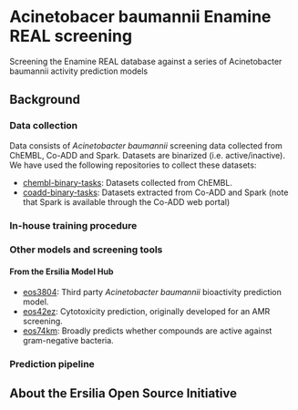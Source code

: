 # Acinetobacer baumannii Enamine REAL screening
Screening the Enamine REAL database against a series of Acinetobacter baumannii activity prediction models

## Background

### Data collection

Data consists of _Acinetobacter baumannii_ screening data collected from ChEMBL, Co-ADD and Spark. Datasets are binarized (i.e. active/inactive). We have used the following repositories to collect these datasets:

- [chembl-binary-tasks](https://github.com/ersilia-os/chembl-binary-tasks): Datasets collected from ChEMBL.
- [coadd-binary-tasks](https://github.com/ersilia-os/coadd-binary-tasks): Datasets extracted from Co-ADD and Spark (note that Spark is available through the Co-ADD web portal)

### In-house training procedure



### Other models and screening tools

#### From the Ersilia Model Hub

* [eos3804](https://github.com/ersilia-os/eos3804): Third party _Acinetobacter baumannii_ bioactivity prediction model.
* [eos42ez](https://github.com/ersilia-os/eos42ez): Cytotoxicity prediction, originally developed for an AMR screening.
* [eos74km](https://github.com/ersilia-os/eos74km): Broadly predicts whether compounds are active against gram-negative bacteria.

### Prediction pipeline


## About the Ersilia Open Source Initiative
